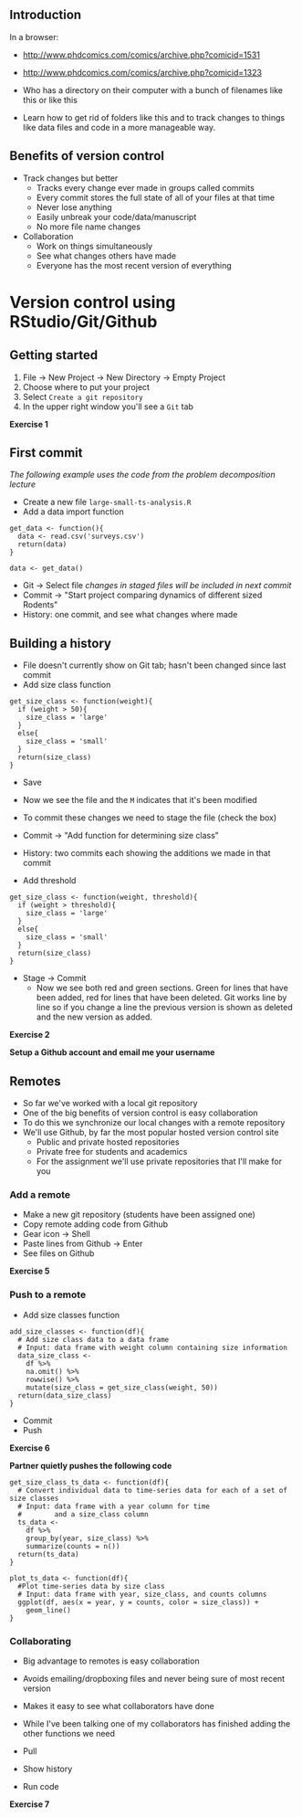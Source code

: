 ## Introduction

In a browser:

* http://www.phdcomics.com/comics/archive.php?comicid=1531
* http://www.phdcomics.com/comics/archive.php?comicid=1323

* Who has a directory on their computer with a bunch of filenames like this or
  like this
* Learn how to get rid of folders like this and to track changes to things like
data files and code in a more manageable way.


## Benefits of version control

* Track changes but better
    * Tracks every change ever made in groups called commits
	* Every commit stores the full state of all of your files at that time
    * Never lose anything
	* Easily unbreak your code/data/manuscript
	* No more file name changes
* Collaboration
    * Work on things simultaneously
	* See what changes others have made
	* Everyone has the most recent version of everything

# Version control using RStudio/Git/Github

## Getting started

1. File -> New Project -> New Directory -> Empty Project
2. Choose where to put your project
3. Select `Create a git repository`
4. In the upper right window you'll see a `Git` tab

**Exercise 1**

## First commit

*The following example uses the code from the problem decomposition lecture*

* Create a new file `large-small-ts-analysis.R`
* Add a data import function

```
get_data <- function(){
  data <- read.csv('surveys.csv')
  return(data)
}

data <- get_data()
```

* Git -> Select file *changes in staged files will be included in next commit*
* Commit -> "Start project comparing dynamics of different sized Rodents"
* History: one commit, and see what changes where made

## Building a history

* File doesn't currently show on Git tab; hasn't been changed since last commit
* Add size class function

```
get_size_class <- function(weight){
  if (weight > 50){
    size_class = 'large'
  }
  else{
    size_class = 'small'
  }
  return(size_class)
}
```

* Save
* Now we see the file and the `M` indicates that it's been modified
* To commit these changes we need to stage the file (check the box)
* Commit -> "Add function for determining size class"
* History: two commits each showing the additions we made in that commit

* Add threshold

```
get_size_class <- function(weight, threshold){
  if (weight > threshold){
    size_class = 'large'
  }
  else{
    size_class = 'small'
  }
  return(size_class)
}
```

* Stage -> Commit
    * Now we see both red and green sections. Green for lines that have been
      added, red for lines that have been deleted. Git works line by line so if
      you change a line the previous version is shown as deleted and the new
      version as added.


**Exercise 2**

**Setup a Github account and email me your username**

## Remotes

* So far we've worked with a local git repository
* One of the big benefits of version control is easy collaboration
* To do this we synchronize our local changes with a remote repository
* We'll use Github, by far the most popular hosted version control site
    * Public and private hosted repositories
    * Private free for students and academics
	* For the assignment we'll use private repositories that I'll make for you

### Add a remote

* Make a new git repository (students have been assigned one)
* Copy remote adding code from Github
* Gear icon -> Shell
* Paste lines from Github -> Enter
* See files on Github

**Exercise 5**

### Push to a remote

* Add size classes function

```
add_size_classes <- function(df){
  # Add size class data to a data frame
  # Input: data frame with weight column containing size information
  data_size_class <-
    df %>% 
    na.omit() %>% 
    rowwise() %>% 
    mutate(size_class = get_size_class(weight, 50))
  return(data_size_class)
}
```

* Commit
* Push

**Exercise 6**

**Partner quietly pushes the following code**

```
get_size_class_ts_data <- function(df){
  # Convert individual data to time-series data for each of a set of size classes
  # Input: data frame with a year column for time
  #        and a size_class column
  ts_data <-
    df %>% 
    group_by(year, size_class) %>% 
    summarize(counts = n())
  return(ts_data)
}

plot_ts_data <- function(df){
  #Plot time-series data by size class
  # Input: data frame with year, size_class, and counts columns
  ggplot(df, aes(x = year, y = counts, color = size_class)) +
    geom_line()
}
```

### Collaborating

* Big advantage to remotes is easy collaboration
* Avoids emailing/dropboxing files and never being sure of most recent version
* Makes it easy to see what collaborators have done
* While I've been talking one of my collaborators has finished adding the other
functions we need

* Pull
* Show history
* Run code


**Exercise 7**
